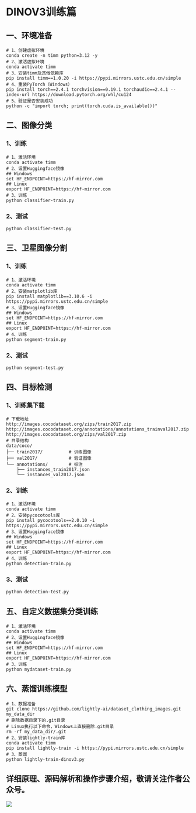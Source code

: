 # DINOV3训练篇

## 一、环境准备

```shell
# 1、创建虚拟环境
conda create -n timm python=3.12 -y
# 2、激活虚拟环境
conda activate timm
# 3、安装timm及其他依赖库
pip install timm==1.0.20 -i https://pypi.mirrors.ustc.edu.cn/simple
# 4、重装PyTorch（Windows）
pip install torch==2.4.1 torchvision==0.19.1 torchaudio==2.4.1 --index-url https://download.pytorch.org/whl/cu124
# 5、验证是否安装成功
python -c "import torch; print(torch.cuda.is_available())"
```

## 二、图像分类

### 1、训练

```shell
# 1、激活环境
conda activate timm
# 2、设置Huggingface镜像
## Windows
set HF_ENDPOINT=https://hf-mirror.com
## Linux
export HF_ENDPOINT=https://hf-mirror.com
# 3、训练
python classifier-train.py
```

### 2、测试

```shell
python classifier-test.py
```

## 三、卫星图像分割

### 1、训练

```shell
# 1、激活环境
conda activate timm
# 2、安装matplotlib库
pip install matplotlib==3.10.6 -i https://pypi.mirrors.ustc.edu.cn/simple
# 3、设置Huggingface镜像
## Windows
set HF_ENDPOINT=https://hf-mirror.com
## Linux
export HF_ENDPOINT=https://hf-mirror.com
# 4、训练
python segment-train.py
```

### 2、测试

```shell
python segment-test.py
```

## 四、目标检测

### 1、训练集下载

```shell
# 下载地址
http://images.cocodataset.org/zips/train2017.zip 
http://images.cocodataset.org/annotations/annotations_trainval2017.zip
http://images.cocodataset.org/zips/val2017.zip 
# 目录结构
data/coco/
├── train2017/          # 训练图像
├── val2017/            # 验证图像
└── annotations/        # 标注
    ├── instances_train2017.json
    └── instances_val2017.json
```

### 2、训练

```shell
# 1、激活环境
conda activate timm
# 2、安装pycocotools库
pip install pycocotools==2.0.10 -i https://pypi.mirrors.ustc.edu.cn/simple
# 3、设置Huggingface镜像
## Windows
set HF_ENDPOINT=https://hf-mirror.com
## Linux
export HF_ENDPOINT=https://hf-mirror.com
# 4、训练
python detection-train.py
```

### 3、测试

```shell
python detection-test.py
```

## 五、自定义数据集分类训练

```
# 1、激活环境
conda activate timm
# 2、设置Huggingface镜像
## Windows
set HF_ENDPOINT=https://hf-mirror.com
## Linux
export HF_ENDPOINT=https://hf-mirror.com
# 3、训练
python mydataset-train.py
```

## 六、蒸馏训练模型

```shell
# 1、数据准备
git clone https://github.com/lightly-ai/dataset_clothing_images.git my_data_dir
# 删除数据目录下的.git目录
# Linux执行以下命令，Windows上直接删除.git目录
rm -rf my_data_dir/.git
# 2、安装lightly-train库
conda activate timm
pip install lightly-train -i https://pypi.mirrors.ustc.edu.cn/simple
# 3、蒸馏
python lightly-train-dinov3.py
```



## 详细原理、源码解析和操作步骤介绍，敬请关注作者公众号。

![](https://gitclone.com/download1/aliendao/weixin-aliendao2.jpg)